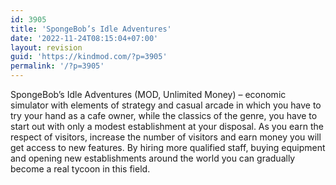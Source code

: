 ```yaml
---
id: 3905
title: 'SpongeBob’s Idle Adventures'
date: '2022-11-24T08:15:04+07:00'
layout: revision
guid: 'https://kindmod.com/?p=3905'
permalink: '/?p=3905'
---
```


SpongeBob’s Idle Adventures (MOD, Unlimited Money) – economic simulator with elements of strategy and casual arcade in which you have to try your hand as a cafe owner, while the classics of the genre, you have to start out with only a modest establishment at your disposal. As you earn the respect of visitors, increase the number of visitors and earn money you will get access to new features. By hiring more qualified staff, buying equipment and opening new establishments around the world you can gradually become a real tycoon in this field.